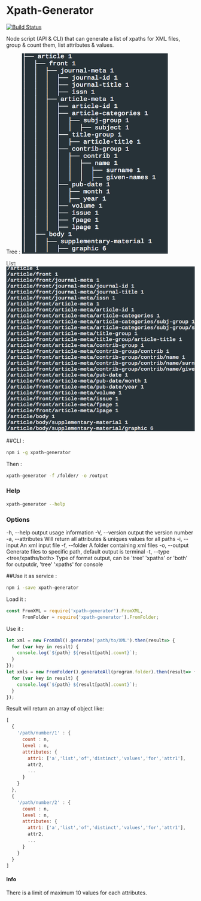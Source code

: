 Xpath-Generator
=====

[![Build Status](https://travis-ci.org/Inist-CNRS/xpath-generator.svg?branch=master)](https://travis-ci.org/Inist-CNRS/xpath-generator)

Node script (API & CLI) that can generate a list of xpaths for XML files, group & count them, list attributes & values.

Tree :
![Xpath-Tree](https://raw.githubusercontent.com/inist-CNRS/xpath-generator/master/xpath-tree-console.png)

List:
![Xpath-List](https://raw.githubusercontent.com/inist-CNRS/xpath-generator/master/xpath-xpaths.png)

##CLI :
```sh
npm i -g xpath-generator
```

Then : 
```sh
xpath-generator -f /folder/ -o /output
```

### Help
```sh
xpath-generator --help
```

### Options
  -h, --help                     output usage information
  -V, --version                  output the version number
  -a, --attributes               Will return all attributes & uniques values for all paths
  -i, --input <path>             An xml input file
  -f, --folder <path>            A folder containing xml files
  -o, --output <path>            Generate files to specific path, default output is terminal
  -t, --type <tree/xpaths/both>  Type of format output, can be 'tree' 'xpaths' or 'both' for outputdir, 'tree' 'xpaths' for console


##Use it as service :
```sh
npm i -save xpath-generator
```

Load it :

```js
const FromXML = require('xpath-generator').FromXML,
      FromFolder = require('xpath-generator').FromFolder;     
```

Use it :
```js
let xml = new FromXml().generate('path/to/XML').then(result=> {
  for (var key in result) {
    console.log(`${path} ${result[path].count}`);
  }
});
let xmls = new FromFolder().generateAll(program.folder).then(result=> {
  for (var key in result) {
    console.log(`${path} ${result[path].count}`);
  }
});
```   

Result will return an array of object like: 

```js
[
  {
    '/path/number/1' : {
      count : n,
      level : n,
      attributes: {
        attr1: ['a','list','of','distinct','values','for','attr1'],
        attr2,
        ...
      }
    }
  },
  {
    '/path/number/2' : {
      count : n,
      level : n,
      attributes: {
        attr1: ['a','list','of','distinct','values','for','attr1'],
        attr2,
        ...
      }
    }
  }
]
```

#### Info
There is a limit of maximum 10 values for each attributes.